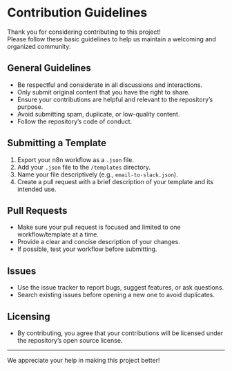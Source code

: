 # Contribution Guidelines

Thank you for considering contributing to this project!  
Please follow these basic guidelines to help us maintain a welcoming and organized community:

## General Guidelines

- Be respectful and considerate in all discussions and interactions.
- Only submit original content that you have the right to share.
- Ensure your contributions are helpful and relevant to the repository’s purpose.
- Avoid submitting spam, duplicate, or low-quality content.
- Follow the repository’s code of conduct.

## Submitting a Template

1. Export your n8n workflow as a `.json` file.
2. Add your `.json` file to the `/templates` directory.
3. Name your file descriptively (e.g., `email-to-slack.json`).
4. Create a pull request with a brief description of your template and its intended use.

## Pull Requests

- Make sure your pull request is focused and limited to one workflow/template at a time.
- Provide a clear and concise description of your changes.
- If possible, test your workflow before submitting.

## Issues

- Use the issue tracker to report bugs, suggest features, or ask questions.
- Search existing issues before opening a new one to avoid duplicates.

## Licensing

- By contributing, you agree that your contributions will be licensed under the repository’s open source license.

---

We appreciate your help in making this project better!
